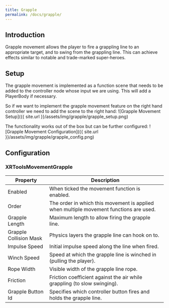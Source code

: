 ```yaml
---
title: Grapple
permalink: /docs/grapple/
---
```



## Introduction
Grapple movement allows the player to fire a grappling line to an appropriate
target, and to swing from the grappling line. This can achieve effects similar
to notable and trade-marked super-heroes.

## Setup
The grapple movement is implemented as a function scene that needs to be added
to the controller node whose input we are using. This will add a PlayerBody if
necessary.

So if we want to implement the grapple movement feature on the right hand
controller we need to add the scene to the right hand:
![Grapple Movement Setup]({{ site.url }}/assets/img/grapple/grapple_setup.png)

The functionality works out of the box but can be further configured:
![Grapple Movement Configuration]({{ site.url }}/assets/img/grapple/grapple_config.png)

## Configuration

### XRToolsMovementGrapple

| Property               | Description                                                     |
| ---------------------- | --------------------------------------------------------------- |
| Enabled                | When ticked the movement function is enabled.                   |
| Order                  | The order in which this movement is applied when multiple movement functions are used.  |
| Grapple Length         | Maximum length to allow firing the grapple line. |
| Grapple Collision Mask | Physics layers the grapple line can hook on to. |
| Impulse Speed          | Initial impulse speed along the line when fired. |
| Winch Speed            | Speed at which the grapple line is winched in (pulling the player). |
| Rope Width             | Visible width of the grapple line rope. |
| Friction               | Friction coefficient against the air while grappling (to slow swinging). |
| Grapple Button Id      | Specifies which controller button fires and holds the grapple line. |
